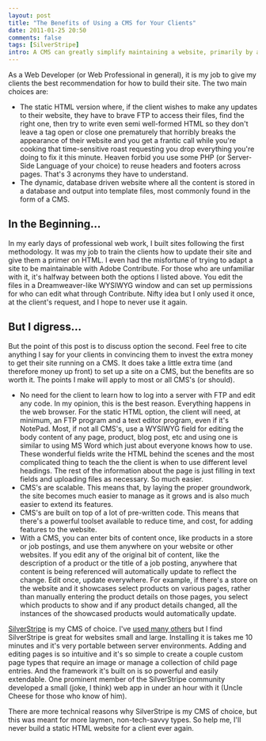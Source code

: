 ```yaml
---
layout: post
title: "The Benefits of Using a CMS for Your Clients"
date: 2011-01-25 20:50
comments: false
tags: [SilverStripe]
intro: A CMS can greatly simplify maintaining a website, primarily by abstracting away the technical underpinnings of the web. This is fantastic for the non-tech-savvy people who have to maintain a website and the login/navigate/edit experience has become fairly ubiquitous on the web. Since this has become familiar, it's much easier to teach than muddling with FTP and remote filesystems as well.
---
```


As a Web Developer (or Web Professional in general), it is my job to give my clients the best recommendation for how to build their site. The two main choices are:

* The static HTML version where, if the client wishes to make any updates to their website, they have to brave FTP to access their files, find the right one, then try to write even semi well-formed HTML so they don't leave a tag open or close one prematurely that horribly breaks the appearance of their website and you get a frantic call while you're cooking that time-sensitive roast requesting you drop everything you're doing to fix it this minute. Heaven forbid you use some PHP (or Server-Side Language of your choice) to reuse headers and footers across pages. That's 3 acronyms they have to understand.
* The dynamic, database driven website where all the content is stored in a database and output into template files, most commonly found in the form of a CMS.

## In the Beginning...

In my early days of professional web work, I built sites following the first methodology. It was my job to train the clients how to update their site and give them a primer on HTML. I even had the misfortune of trying to adapt a site to be maintainable with Adobe Contribute. For those who are unfamiliar with it, it's halfway between both the options I listed above. You edit the files in a Dreamweaver-like WYSIWYG window and can set up permissions for who can edit what through Contribute. Nifty idea but I only used it once, at the client's request, and I hope to never use it again.

## But I digress...

But the point of this post is to discuss option the second. Feel free to cite anything I say for your clients in convincing them to invest the extra money to get their site running on a CMS. It does take a little extra time (and therefore money up front) to set up a site on a CMS, but the benefits are so worth it. The points I make will apply to most or all CMS's (or should).

* No need for the client to learn how to log into a server with FTP and edit any code. In my opinion, this is the best reason. Everything happens in the web browser. For the static HTML option, the client will need, at minimum, an FTP program and a text editor program, even if it's NotePad. Most, if not all CMS's, use a WYSIWYG field for editing the body content of any page, product, blog post, etc and using one is similar to using MS Word which just about everyone knows how to use. These wonderful fields write the HTML behind the scenes and the most complicated thing to teach the the client is when to use different level headings. The rest of the information about the page is just filling in text fields and uploading files as necessary. So much easier.
* CMS's are scalable. This means that, by laying the proper groundwork, the site becomes much easier to manage as it grows and is also much easier to extend its features.
* CMS's are built on top of a lot of pre-written code. This means that there's a powerful toolset available to reduce time, and cost, for adding features to the website.
* With a CMS, you can enter bits of content once, like products in a store or job postings, and use them anywhere on your website or other websites. If you edit any of the original bit of content, like the description of a product or the title of a job posting, anywhere that content is being referenced will automatically update to reflect the change. Edit once, update everywhere. For example, if there's a store on the website and it showcases select products on various pages, rather than manually entering the product details on those pages, you select which products to show and if any product details changed, all the instances of the showcased products would automatically update.

[SilverStripe](http://www.silverstripe.org/) is my CMS of choice. I've [used many others](/blog/the-great-cms-roundup) but I find SilverStripe is great for websites small and large. Installing it is takes me 10 minutes and it's very portable between server environments. Adding and editing pages is so intuitive and it's so simple to create a couple custom page types that require an image or manage a collection of child page entries. And the framework it's built on is so powerful and easily extendable. One prominent member of the SilverStripe community developed a small (joke, I think) web app in under an hour with it (Uncle Cheese for those who know of him).

There are more technical reasons why SilverStripe is my CMS of choice, but this was meant for more laymen, non-tech-savvy types. So help me, I'll never build a static HTML website for a client ever again.